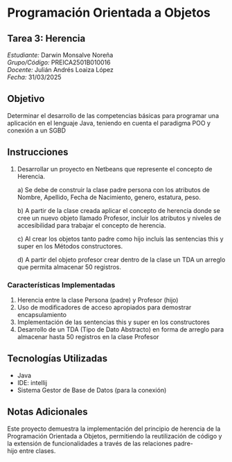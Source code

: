 # Programación Orientada a Objetos
## Tarea 3: Herencia

*Estudiante:* Darwin Monsalve Noreña  
*Grupo/Código:* PREICA2501B010016  
*Docente:* Julián Andrés Loaiza López  
*Fecha:* 31/03/2025

## Objetivo
Determinar el desarrollo de las competencias básicas para programar una aplicación en el lenguaje Java, teniendo en cuenta el paradigma POO y conexión a un SGBD

## Instrucciones
1. Desarrollar un proyecto en Netbeans que represente el concepto de Herencia.

   a) Se debe de construir la clase padre persona con los atributos de Nombre, Apellido, Fecha de Nacimiento, genero, estatura, peso.
   
   b) A partir de la clase creada aplicar el concepto de herencia donde se cree un nuevo objeto llamado Profesor, incluir los atributos y niveles de accesibilidad para trabajar el concepto de herencia.
   
   c) Al crear los objetos tanto padre como hijo incluís las sentencias this y super en los Métodos constructores.
   
   d) A partir del objeto profesor crear dentro de la clase un TDA un arreglo que permita almacenar 50 registros.

### Características Implementadas
1. Herencia entre la clase Persona (padre) y Profesor (hijo)
2. Uso de modificadores de acceso apropiados para demostrar encapsulamiento
3. Implementación de las sentencias this y super en los constructores
4. Desarrollo de un TDA (Tipo de Dato Abstracto) en forma de arreglo para almacenar hasta 50 registros en la clase Profesor

## Tecnologías Utilizadas
- Java 
- IDE: intellij 
- Sistema Gestor de Base de Datos (para la conexión)

## Notas Adicionales
Este proyecto demuestra la implementación del principio de herencia de la Programación Orientada a Objetos, permitiendo la reutilización de código y la extensión de funcionalidades a través de las relaciones padre-hijo entre clases.
